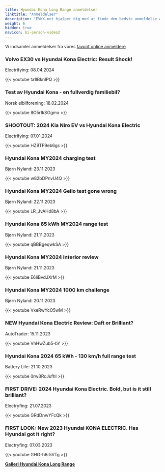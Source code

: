 ```yaml
---
title: Hyundai Kona Long Range anmeldelser
linktitle: "Anmeldelser"
description: "EVKX.net hjælper dig med at finde den bedste anmeldelse af denne model."
weight: 6
hidden: true
navicon: bi-person-video2
---
```

Vi indsamler anmeldelser fra vores [favorit online anmeldere](../../../../../guides/evreviewers/)

<div class="container text-center shadow p-2 pe-4 mb-5 bg-body-tertiary rounded border">
<h3>Volvo EX30 vs Hyundai Kona Electric: Result Shock!</h3>
<p>Electrifying: 08.04.2024</p>

{{< youtube ta1lBknIPQ >}}

</div>
<div class="container text-center shadow p-2 pe-4 mb-5 bg-body-tertiary rounded border">
<h3>Test av Hyundai Kona - en fullverdig familiebil?</h3>
<p>Norsk elbilforening: 18.02.2024</p>

{{< youtube 8O5rIkSGgmo >}}

</div>
<div class="container text-center shadow p-2 pe-4 mb-5 bg-body-tertiary rounded border">
<h3>SHOOTOUT: 2024 Kia Niro EV vs Hyundai Kona Electric</h3>
<p>Electrifying: 07.01.2024</p>

{{< youtube HZBTF9eb6gs >}}

</div>
<div class="container text-center shadow p-2 pe-4 mb-5 bg-body-tertiary rounded border">
<h3>Hyundai Kona MY2024 charging test</h3>
<p>Bjørn Nyland: 23.11.2023</p>

{{< youtube w82bDPnvU4Q >}}

</div>
<div class="container text-center shadow p-2 pe-4 mb-5 bg-body-tertiary rounded border">
<h3>Hyundai Kona MY2024 Geilo test gone wrong</h3>
<p>Bjørn Nyland: 22.11.2023</p>

{{< youtube LR_JvAHd8bA >}}

</div>
<div class="container text-center shadow p-2 pe-4 mb-5 bg-body-tertiary rounded border">
<h3>Hyundai Kona 65 kWh MY2024 range test</h3>
<p>Bjørn Nyland: 21.11.2023</p>

{{< youtube qBBBgeqwkSA >}}

</div>
<div class="container text-center shadow p-2 pe-4 mb-5 bg-body-tertiary rounded border">
<h3>Hyundai Kona MY2024 interior review</h3>
<p>Bjørn Nyland: 21.11.2023</p>

{{< youtube E6liBvdJXrM >}}

</div>
<div class="container text-center shadow p-2 pe-4 mb-5 bg-body-tertiary rounded border">
<h3>Hyundai Kona MY2024 1000 km challenge</h3>
<p>Bjørn Nyland: 20.11.2023</p>

{{< youtube VxeRwYcO5wM >}}

</div>
<div class="container text-center shadow p-2 pe-4 mb-5 bg-body-tertiary rounded border">
<h3>NEW Hyundai Kona Electric Review: Daft or Brilliant? </h3>
<p>AutoTrader: 15.11.2023</p>

{{< youtube VhHwZub5-bY >}}

</div>
<div class="container text-center shadow p-2 pe-4 mb-5 bg-body-tertiary rounded border">
<h3>Hyundai Kona 2024 65 kWh - 130 km/h full range test</h3>
<p>Battery Life: 21.10.2023</p>

{{< youtube 0rw3RcJufhI >}}

</div>
<div class="container text-center shadow p-2 pe-4 mb-5 bg-body-tertiary rounded border">
<h3>FIRST DRIVE: 2024 Hyundai Kona Electric. Bold, but is it still brilliant?</h3>
<p>Electryfing: 21.07.2023</p>

{{< youtube GRdDnwYFcQk >}}

</div>
<div class="container text-center shadow p-2 pe-4 mb-5 bg-body-tertiary rounded border">
<h3>FIRST LOOK: New 2023 Hyundai KONA ELECTRIC. Has Hyundai got it right?</h3>
<p>Electryfing: 07.03.2023</p>

{{< youtube GHG-h8r5VTg >}}

</div>
<div class="mt-3 mb-3">
<a href="../gallery/" class="text-decoration-none text-black">
<strong><i class="bi-arrow-left"></i>Galleri  </strong>
</a>
<a href="../" class="text-decoration-none text-black float-end">
<strong>Hyundai Kona Long Range <i class="bi-arrow-right"></i></strong>
</a>
</div>
